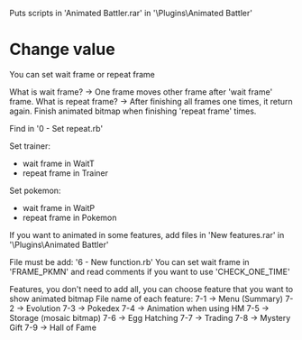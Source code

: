 Puts scripts in 'Animated Battler.rar' in '\Plugins\Animated Battler'

# Change value 
You can set wait frame or repeat frame

What is wait frame? -> One frame moves other frame after 'wait frame' frame.
What is repeat frame? -> After finishing all frames one times, it return again. Finish animated bitmap when finishing 'repeat frame' times.

Find in '0 - Set repeat.rb'

Set trainer:
  + wait frame in WaitT
  + repeat frame in Trainer

Set pokemon:
  + wait frame in WaitP
  + repeat frame in Pokemon


If you want to animated in some features, add files in 'New features.rar' in '\Plugins\Animated Battler'

File must be add: '6 - New function.rb'
You can set wait frame in 'FRAME_PKMN' and read comments if you want to use 'CHECK_ONE_TIME'

Features, you don't need to add all, you can choose feature that you want to show animated bitmap
File name of each feature:
  7-1 -> Menu (Summary)
  7-2 -> Evolution
  7-3 -> Pokedex
  7-4 -> Animation when using HM
  7-5 -> Storage (mosaic bitmap)
  7-6 -> Egg Hatching
  7-7 -> Trading
  7-8 -> Mystery Gift
  7-9 -> Hall of Fame